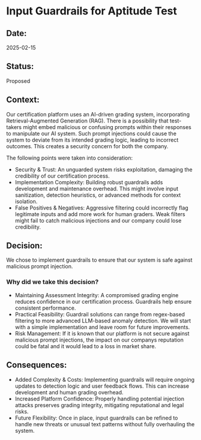 # Input Guardrails for Aptitude Test

## Date:
2025-02-15

## Status:
Proposed

## Context:
Our certification platform uses an AI-driven grading system, incorporating Retrieval-Augmented Generation (RAG). There is a possibility that test-takers might embed malicious or confusing prompts within their responses to manipulate our AI system. Such prompt injections could cause the system to deviate from its intended grading logic, leading to incorrect outcomes. This creates a security concern for both the company.

The following points were taken into consideration:
* Security & Trust: An unguarded system risks exploitation, damaging the credibility of our certification process.
* Implementation Complexity: Building robust guardrails adds development and maintenance overhead. This might involve input sanitization, detection heuristics, or advanced methods for context isolation.
* False Positives & Negatives: Aggressive filtering could incorrectly flag legitimate inputs and add more work for human graders. Weak filters might fail to catch malicious injections and our company could lose credibility.

## Decision:
We chose to implement guardrails to ensure that our system is safe against malicious prompt injection.

### Why did we take this decision?
* Maintaining Assessment Integrity: A compromised grading engine reduces confidence in our certification process. Guardrails help ensure consistent performance.
* Practical Feasibility: Guardrail solutions can range from regex-based filtering to more advanced LLM-based anomaly detection. We will start with a simple implementation and leave room for future improvements.
* Risk Management: If it is known that our platform is not secure against malicious prompt injections, the impact on our companys reputation could be fatal and it would lead to a loss in market share.

## Consequences:
* Added Complexity & Costs: Implementing guardrails will require ongoing updates to detection logic and user feedback flows. This can increase development and human grading overhead.
* Increased Platform Confidence: Properly handling potential injection attacks preserves grading integrity, mitigating reputational and legal risks.
* Future Flexibility: Once in place, input guardrails can be refined to handle new threats or unusual text patterns without fully overhauling the system.